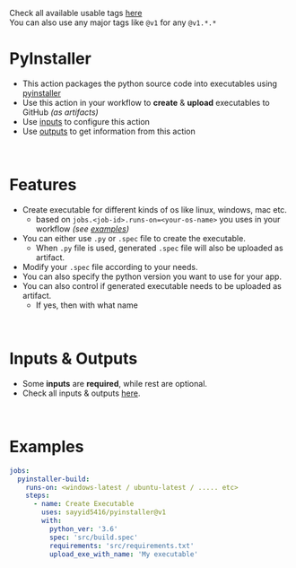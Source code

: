 Check all available usable tags [here](../../tags)
<br>
You can also use any major tags like `@v1` for any `@v1.*.*`

# PyInstaller
  - This action packages the python source code into executables using [pyinstaller](https://pyinstaller.org)
  - Use this action in your workflow to **create** & **upload** executables to GitHub _(as artifacts)_
  - Use [inputs](#inputs--outputs) to configure this action
  - Use [outputs](#inputs--outputs) to get information from this action


<br>


# Features
  - Create executable for different kinds of os like linux, windows, mac etc.
    - based on `jobs.<job-id>.runs-on=<your-os-name>` you uses in your workflow _(see [examples](#examples))_
  - You can either use `.py` or `.spec` file to create the executable.
    - When `.py` file is used, generated `.spec` file will also be uploaded as artifact.
  - Modify your `.spec` file according to your needs.
  - You can also specify the python version you want to use for your app.
  - You can also control if generated executable needs to be uploaded as artifact.
    - If yes, then with what name



<br>


# Inputs & Outputs

  - Some **inputs** are **required**, while rest are optional. 
  - Check all inputs & outputs [here](/action.yml).

<br>


# Examples

```yaml
jobs:
  pyinstaller-build:
    runs-on: <windows-latest / ubuntu-latest / ..... etc>
    steps:
      - name: Create Executable
        uses: sayyid5416/pyinstaller@v1
        with:
          python_ver: '3.6'
          spec: 'src/build.spec'
          requirements: 'src/requirements.txt'
          upload_exe_with_name: 'My executable'
```
